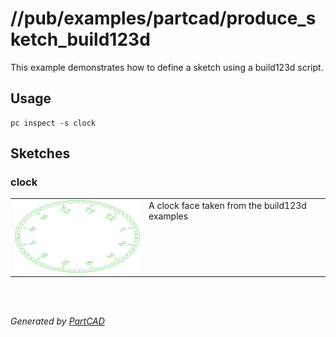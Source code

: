 # //pub/examples/partcad/produce_sketch_build123d

This example demonstrates how to define a sketch using a build123d script.

## Usage
```shell
pc inspect -s clock
```


## Sketches

### clock
<table><tr>
<td valign=top><a href="clock.py"><img src="././clock.svg" style="width: auto; height: auto; max-width: 200px; max-height: 200px;"></a></td>
<td valign=top>A clock face taken from the build123d examples</td>
</tr></table>

<br/><br/>

*Generated by [PartCAD](https://partcad.org/)*
